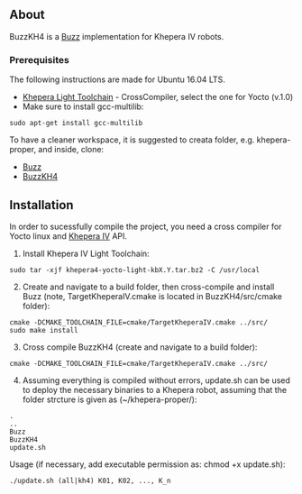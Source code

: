 ## About

BuzzKH4 is a [Buzz](http://the.swarming.buzz/) implementation for Khepera IV robots.

### Prerequisites

The following instructions are made for Ubuntu 16.04 LTS.

* [Khepera Light Toolchain](http://ftp.k-team.com/KheperaIV/software//Gumstix%20COM/light_tools/) - CrossCompiler, select the one for Yocto (v.1.0)
* Make sure to install gcc-multilib:

```
sudo apt-get install gcc-multilib
```

To have a cleaner workspace, it is suggested to creata folder, e.g. khepera-proper, and inside, clone:
* [Buzz](https://github.com/MISTLab/Buzz)
* [BuzzKH4](https://github.com/MISTLab/BuzzKH4)

## Installation

In order to sucessfully compile the project, you need a cross compiler for Yocto linux and [Khepera IV](https://www.k-team.com/khepera-iv) API.

1. Install Khepera IV Light Toolchain:

```
sudo tar -xjf khepera4-yocto-light-kbX.Y.tar.bz2 -C /usr/local
```

2. Create and navigate to a build folder, then cross-compile and install Buzz (note, TargetKheperaIV.cmake is located in BuzzKH4/src/cmake folder):

```
cmake -DCMAKE_TOOLCHAIN_FILE=cmake/TargetKheperaIV.cmake ../src/
sudo make install
```

3. Cross compile BuzzKH4 (create and navigate to a build folder):

```
cmake -DCMAKE_TOOLCHAIN_FILE=cmake/TargetKheperaIV.cmake ../src/
```

4. Assuming everything is compiled without errors, update.sh can be used to deploy the necessary binaries to a Khepera robot, assuming that the folder strcture is given as (~/khepera-proper/):

```
.
..
Buzz
BuzzKH4
update.sh
```

Usage (if necessary, add executable permission as: chmod +x update.sh):
```
./update.sh (all|kh4) K01, K02, ..., K_n
```

